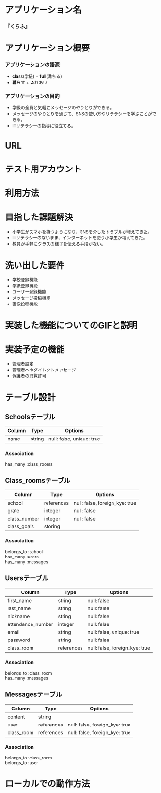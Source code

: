 # アプリケーション名
### 『くらふ』
# アプリケーション概要
### アプリケーションの語源
- **cla**ss(学級) + **fu**ll(満ちる)
- **暮ら**す + **ふ**れあい

### アプリケーションの目的
- 学級の全員と気軽にメッセージのやりとりができる。
- メッセージのやりとりを通じて、SNSの使い方やリテラシーを学ぶことができる。
- ITリテラシーの指導に役立てる。

# URL
# テスト用アカウント
# 利用方法
# 目指した課題解決
- 小学生がスマホを持つようになり、SNSを介したトラブルが増えてきた。
- ITリテラシーのないまま、インターネットを使う小学生が増えてきた。
- 教員が手軽にクラスの様子を伝える手段がない。
# 洗い出した要件
- 学校登録機能
- 学級登録機能
- ユーザー登録機能
- メッセージ投稿機能
- 画像投稿機能

# 実装した機能についてのGIFと説明
# 実装予定の機能
- 管理者設定
- 管理者へのダイレクトメッセージ
- 保護者の閲覧許可


# テーブル設計

## Schoolsテーブル 

| Column | Type   | Options                   |
| ------ | ------ | ------------------------- |
| name   | string | null: false, unique: true |

### Association

has_many :class_rooms  


## Class_roomsテーブル

| Column         | Type       | Options                        |
| -------------- | ---------- | ------------------------------ |
| school         | references | null: false, foreign_kye: true |
| grate          | integer    | null: false                    |
| class_number   | integer    | null: false                    |
| class_goals    | storing    |                                |

### Association

belongs_to :school  
has_many :users  
has_many :messages  


## Usersテーブル

| Column            | Type       | Options                        |
| ----------------- | ---------- | ------------------------------ |
| first_name        | string     | null: false                    |
| last_name         | string     | null: false                    |
| nickname          | string     | null: false                    |
| attendance_number | integer    | null: false                    |
| email             | string     | null: false, unique: true      |
| password          | string     | null: false                    |
| class_room        | references | null: false, foreign_kye: true |

### Association

belongs_to :class_room  
has_many :messages  


## Messagesテーブル

| Column         | Type       | Options                        |
| -------------- | ---------- | ------------------------------ |
| content        | string     |                                |
| user           | references | null: false, foreign_kye: true |
| class_room     | references | null: false, foreign_kye: true |

### Association
belongs_to :class_room  
belongs_to :user  

# ローカルでの動作方法